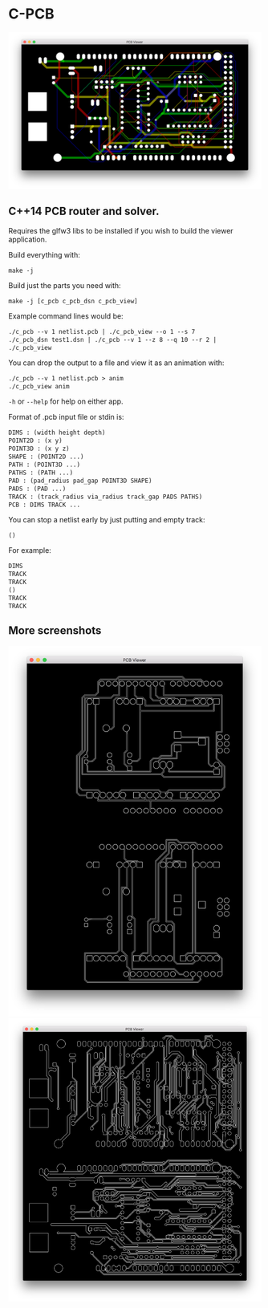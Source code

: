 # C-PCB

![](./test3.png)

## C++14 PCB router and solver.

Requires the glfw3 libs to be installed if you wish to build the viewer
application.

Build everything with:

```
make -j
```

Build just the parts you need with:

```
make -j [c_pcb c_pcb_dsn c_pcb_view]
```

Example command lines would be:

```
./c_pcb --v 1 netlist.pcb | ./c_pcb_view --o 1 --s 7
./c_pcb_dsn test1.dsn | ./c_pcb --v 1 --z 8 --q 10 --r 2 | ./c_pcb_view
```

You can drop the output to a file and view it as an animation with:

```
./c_pcb --v 1 netlist.pcb > anim
./c_pcb_view anim
```

`-h` or `--help` for help on either app.

Format of .pcb input file or stdin is:

```
DIMS : (width height depth)
POINT2D : (x y)
POINT3D : (x y z)
SHAPE : (POINT2D ...)
PATH : (POINT3D ...)
PATHS : (PATH ...)
PAD : (pad_radius pad_gap POINT3D SHAPE)
PADS : (PAD ...)
TRACK : (track_radius via_radius track_gap PADS PATHS)
PCB : DIMS TRACK ...
```

You can stop a netlist early by just putting and empty track:

```
()
```

For example:

```
DIMS
TRACK
TRACK
()
TRACK
TRACK
```

## More screenshots
![](./test5.png)
![](./test1.png)
